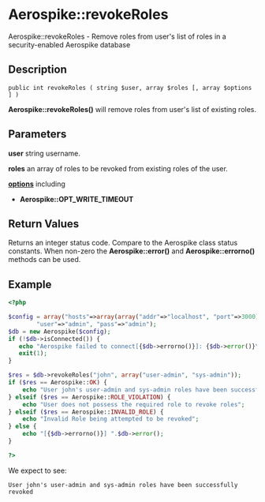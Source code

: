 
# Aerospike::revokeRoles

Aerospike::revokeRoles - Remove roles from user's list of roles in a security-enabled Aerospike database

## Description

```
public int revokeRoles ( string $user, array $roles [, array $options ] )
```

**Aerospike::revokeRoles()** will remove roles from user's list of existing roles.

## Parameters

**user** string username.

**roles** an array of roles to be revoked from existing roles of the user.

**[options](aerospike.md)** including
- **Aerospike::OPT_WRITE_TIMEOUT**

## Return Values

Returns an integer status code.  Compare to the Aerospike class status
constants.  When non-zero the **Aerospike::error()** and
**Aerospike::errorno()** methods can be used.

## Example

```php
<?php

$config = array("hosts"=>array(array("addr"=>"localhost", "port"=>3000)),
        "user"=>"admin", "pass"=>"admin");
$db = new Aerospike($config);
if (!$db->isConnected()) {
   echo "Aerospike failed to connect[{$db->errorno()}]: {$db->error()}\n";
   exit(1);
}

$res = $db->revokeRoles("john", array("user-admin", "sys-admin"));
if ($res == Aerospike::OK) {
    echo "User john's user-admin and sys-admin roles have been successfully revoked";
} elseif ($res == Aerospike::ROLE_VIOLATION) {
    echo "User does not possess the required role to revoke roles";
} elseif ($res == Aerospike::INVALID_ROLE) {
    echo "Invalid Role being attempted to be revoked";
} else {
    echo "[{$db->errorno()}] ".$db->error();
}

?>
```

We expect to see:

```
User john's user-admin and sys-admin roles have been successfully revoked
```

